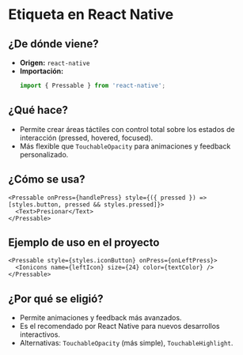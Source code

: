 # Etiqueta <Pressable> en React Native

## ¿De dónde viene?
- **Origen:** `react-native`
- **Importación:**
  ```typescript
  import { Pressable } from 'react-native';
  ```

## ¿Qué hace?
- Permite crear áreas táctiles con control total sobre los estados de interacción (pressed, hovered, focused).
- Más flexible que `TouchableOpacity` para animaciones y feedback personalizado.

## ¿Cómo se usa?
```tsx
<Pressable onPress={handlePress} style={({ pressed }) => [styles.button, pressed && styles.pressed]}>
  <Text>Presionar</Text>
</Pressable>
```

## Ejemplo de uso en el proyecto
```tsx
<Pressable style={styles.iconButton} onPress={onLeftPress}>
  <Ionicons name={leftIcon} size={24} color={textColor} />
</Pressable>
```

## ¿Por qué se eligió?
- Permite animaciones y feedback más avanzados.
- Es el recomendado por React Native para nuevos desarrollos interactivos.
- Alternativas: `TouchableOpacity` (más simple), `TouchableHighlight`. 